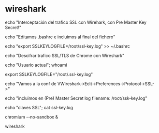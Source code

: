 # wireshark

echo "Interceptación del trafico SSL con Wirehark, con Pre Master Key Secret!"

echo "Editamos .bashrc e incluimos al final del fichero"

echo "export SSLKEYLOGFILE=/root/ssl-key.log" >> ~/.bashrc

echo "Descifrar trafico SSL/TLS de Chrome con Wireshark"

echo "Usuario actual"; whoami

export SSLKEYLOGFILE="/root/.ssl-key.log"

echo "Vamos a la conf de VWireshark->Edit->Preferences->Protocol->SSL->"

echo "incluimos en (Pre) Master Secret log filename: /root/ssk-key.log"

echo "claves SSL"; cat ssl-key.log

chromium --no-sandbox &

wireshark
